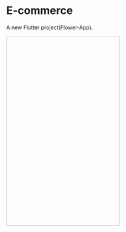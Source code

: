 # E-commerce
 A new Flutter project(Flower-App).
 <div>
   <img scr="flower_app/assets/img/photo_2023-08-22_14-23-39.jpg"  width="300" height="500" />
 </div>
 
